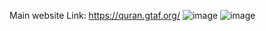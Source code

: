 Main website Link: https://quran.gtaf.org/
![image](https://github.com/user-attachments/assets/ac4d269b-a794-4f0f-8249-df840091bc7b)
![image](https://github.com/user-attachments/assets/222a9db6-41ba-4684-b908-ad23c011eb4f)
